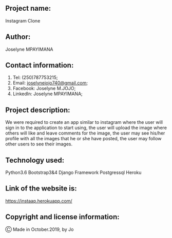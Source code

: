 ## Project name:

Instagram Clone

## Author:

Joselyne MPAYIMANA

## Contact information:

1. Tel: (250)787753215;
2. Email: joselynejojo740@gmail.com;
3. Facebook: Joselyne M.JOJO;
4. LinkedIn: Joselyne MPAYIMANA;

## Project description:

 We were required to create an app similar  to instagram where the user will sign in to the application to start using, the user will upload the image where others will like and leave comments for the image, the user may see his/her profile with all the images that he or she have posted, the user may follow other users to see their images.

 ## Technology used:

 Python3.6
 Bootstrap3&4
 Django Framework
 Postgressql
 Heroku

 ## Link of the website is:

 https://instaap.herokuapp.com/

 ## Copyright and license information:

 &#9400; Made in October.2019, by Jo


